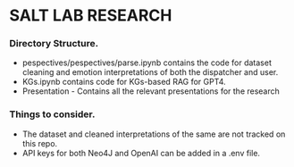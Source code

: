 # SALT LAB RESEARCH

### Directory Structure. 
-  pespectives/pespectives/parse.ipynb contains the code for dataset cleaning and emotion interpretations of both the dispatcher and user. 
- KGs.ipynb contains code for KGs-based RAG for GPT4. 
- Presentation - Contains all the relevant presentations for the research



### Things to consider. 
- The dataset and cleaned interpretations of the same are not tracked on this repo.
- API keys for both Neo4J and OpenAI can be added in a .env file. 


